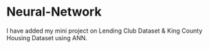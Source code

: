 # Neural-Network
I have added my mini project on Lending Club Dataset &amp; King County Housing Dataset using ANN.
